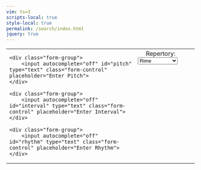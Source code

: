 ```yaml
---
vim: ts=3
scripts-local: true
style-local: true
permalink: /search/index.html
jquery: true
---
```



<form action="#">
<table>
<tr>

<td>

	<div class="form-group">
		<input autocomplete="off" id="pitch" type="text" class="form-control" placeholder="Enter Pitch">
	</div>

	<div class="form-group">
		<input autocomplete="off" id="interval" type="text" class="form-control" placeholder="Enter Interval">
	</div>

	<div class="form-group">
		<input autocomplete="off" id="rhythm" type="text" class="form-control" placeholder="Enter Rhythm">
	</div>

</td>
<td>
	<span class="form-group">
		&nbsp;&nbsp;&nbsp;&nbsp;&nbsp;Repertory:
		<select>
			<option>Rime</option>
			<option disabled>Gerusalemme</option>
			<option disabled>Aminta</option>
			<option disabled>All</option>
		</select>
	</span>
		</td>
	</tr>
</table>
</form>

<div style="margin-top:50px"></div>

<div id="summary"></div>

<div style="margin-top:20px"></div>
<div id="results"></div>

<style>

th {
	font-style: italic;
	text-align: left;
}

td {
	vertical-align: top;
}

td:nth-child(2) {
	vertical-align: top;
	padding-right:20px;
}

</style>




